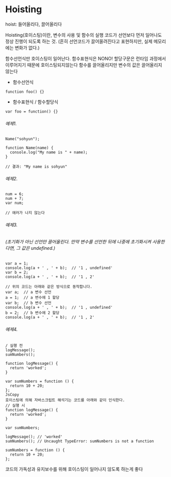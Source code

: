 # Hoisting

hoist: 들어올리다, 끌어올리다

Hoisting(호이스팅)이란, 변수의 사용 및 함수의 실행 코드가 선언보다 먼저 일어나도 정상 진행이 되도록 하는 것.
(흔히 선언코드가 끌어올려진다고 표현하지만, 실제 메모리에는 변화가 없다.)

함수선언식만 호이스팅이 일어난다. 함수표현식은 NONO!
할당구문은 런타임 과정에서 이루어지기 때문에 호이스팅되지않는다
함수를 끌어올리지만 변수의 값은 끌어올리지않는다

* 함수선언식
```
function foo() {}
```
* 함수표현식 / 함수할당식
```
var foo = function() {}
```

###### 예제1.
```
Name("sohyun");

function Name(name) {
  console.log("My name is " + name);
}

// 결과: "My name is sohyun"
```

###### 예제2.
```
num = 6;
num + 7;
var num; 

// 에러가 나지 않는다
```

###### 예제3.
###### (초기화가 아닌 선언만 끌어올린다. 만약 변수를 선언한 뒤에 나중에 초기화시켜 사용한다면, 그 값은 undefined.)
```
var a = 1;
console.log(a + ' , ' + b);  // '1 , undefined'
var b = 2;
console.log(a + ' , ' + b);  // '1 , 2'

// 위의 코드는 아래와 같은 방식으로 동작합니다.
var a;  // a 변수 선언
a = 1;  // a 변수에 1 할당
var b;  // b 변수 선언
console.log(a + ' , ' + b);  // '1 , undefined'
b = 2;  // b 변수에 2 할당
console.log(a + ' , ' + b);  // '1 , 2'
```
###### 예제4.
```
/ 실행 전
logMessage();
sumNumbers();

function logMessage() {
  return 'worked';
}

var sumNumbers = function () {
  return 10 + 20;
};
JsCopy
호이스팅에 의해 자바스크립트 해석기는 코드를 아래와 같이 인식한다.
// 실행 시
function logMessage() {
  return 'worked';
}

var sumNumbers;

logMessage(); // 'worked'
sumNumbers(); // Uncaught TypeError: sumNumbers is not a function

sumNumbers = function () {
  return 10 + 20;
};
```

코드의 가독성과 유지보수를 위해 호이스팅이 일어나지 않도록 하는게 좋다



